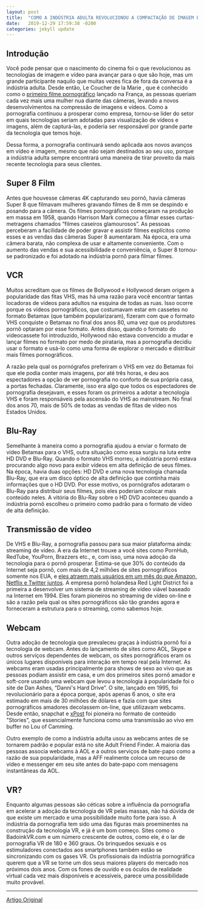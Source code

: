 ```yaml
---
layout: post
title:  "COMO A INDÚSTRIA ADULTA REVOLUCIONOU A COMPACTAÇÃO DE IMAGEM E VÍDEO"
date:   2019-12-29 17:59:38 -0200
categories: jekyll update
---
```



## Introdução

Você pode pensar que o nascimento do cinema foi o que revolucionou as tecnologias de imagem e vídeo para avançar para o que são hoje, mas um grande participante naquilo que muitas vezes fica de fora da conversa é a indústria adulta. Desde então, Le Coucher de la Marie , que é conhecido como o [primeiro filme pornográfico](https://www.filmsite.org/sexinfilms1.html) lançado na França, as pessoas queriam cada vez mais uma mulher nua diante das câmeras, levando a novos desenvolvimentos na compressão de imagens e vídeos. Como a pornografia continuou a prosperar como empresa, tornou-se líder do setor em quais tecnologias seriam adotadas para visualização de vídeos e imagens, além de capturá-las, e poderia ser responsável por grande parte da tecnologia que temos hoje.

Dessa forma, a pornografia continuará sendo aplicada aos novos avanços em vídeo e imagem, mesmo que não sejam destinados ao seu uso, porque a indústria adulta sempre encontrará uma maneira de tirar proveito da mais recente tecnologia para seus clientes.

## Super 8 Film

Antes que houvesse câmeras 4K capturando seu pornô, havia câmeras Super 8 que filmavam mulheres gravando filmes de 8 mm se despindo e posando para a câmera. Os filmes pornográficos começaram na produção em massa em 1958, quando Harrison Mark começou a filmar esses curtas-metragens chamados “filmes caseiros glamourosos”. As pessoas perceberam a facilidade de poder gravar e assistir filmes explícitos como esses e as vendas das câmeras Super 8 aumentaram. Na época, era uma câmera barata, não complexa de usar e altamente conveniente. Com o aumento das vendas e sua acessibilidade e conveniência, o Super 8 tornou-se padronizado e foi adotado na indústria pornô para filmar filmes.

## VCR

Muitos acreditam que os filmes de Bollywood e Hollywood deram origem à popularidade das fitas VHS, mas há uma razão para você encontrar tantas locadoras de vídeos para adultos na esquina de todas as ruas. Isso ocorre porque os vídeos pornográficos, que costumavam estar em cassetes no formato Betamax (que também popularizaram), fizeram com que o formato VHS conquiste o Betamax no final dos anos 80, uma vez que os produtores pornô optaram por esse formato. Antes disso, quando o formato do videocassete foi introduzido, Hollywood não estava convencido a mudar e lançar filmes no formato por medo de pirataria, mas a pornografia decidiu usar o formato e usá-lo como uma forma de explorar o mercado e distribuir mais filmes pornográficos.

A razão pela qual os pornógrafos preferiram o VHS em vez do Betamax foi que ele podia conter mais imagens, por até três horas, e deu aos espectadores a opção de ver pornografia no conforto de sua própria casa, a portas fechadas. Claramente, isso era algo que todos os espectadores de pornografia desejavam, e esses foram os primeiros a adotar a tecnologia VHS e foram responsáveis ​​pela ascensão do VHS ao mainstream. No final dos anos 70, mais de 50% de todas as vendas de fitas de vídeo nos Estados Unidos.

## Blu-Ray

Semelhante à maneira como a pornografia ajudou a enviar o formato de vídeo Betamax para o VHS, outra situação como essa surgiu na luta entre HD DVD e Blu-Ray. Quando o formato VHS morreu, a indústria pornô estava procurando algo novo para exibir vídeos em alta definição de seus filmes. Na época, havia duas opções: HD DVD e uma nova tecnologia chamada Blu-Ray, que era um disco óptico de alta definição que continha mais informações que o HD DVD. Por esse motivo, os pornógrafos adotaram o Blu-Ray para distribuir seus filmes, pois eles poderiam colocar mais conteúdo neles. A vitória do Blu-Ray sobre o HD DVD aconteceu quando a indústria pornô escolheu o primeiro como padrão para o formato de vídeo de alta definição.

## Transmissão de vídeo

De VHS e Blu-Ray, a pornografia passou para sua maior plataforma ainda: streaming de vídeo. A era da Internet trouxe a você sites como PornHub, RedTube, YouPorn, Brazzers etc., e, com isso, uma nova adoção da tecnologia para o pornô prosperar. Estima-se que 30% do conteúdo da Internet seja pornô, com mais de 4,2 milhões de sites pornográficos somente nos EUA, e [eles atraem mais usuários em um mês do que Amazon, Netflix e Twitter juntos](https://medium.com/@strokendotcom/how-the-adult-industry-has-shaped-technology-a-short-history-723b1afc3974). A empresa pornô holandesa Red Light District foi a primeira a desenvolver um sistema de streaming de vídeo viável baseado na Internet em 1994. Eles foram pioneiros no streaming de vídeo on-line e são a razão pela qual os sites pornográficos são tão grandes agora e forneceram a estrutura para o streaming, como sabemos hoje.


## Webcam

Outra adoção de tecnologia que prevaleceu graças à indústria pornô foi a tecnologia de webcam. Antes do lançamento de sites como AOL, Skype e outros serviços dependentes de webcam, os sites pornográficos eram os únicos lugares disponíveis para interação em tempo real pela Internet. As webcams eram usadas principalmente para shows de sexo ao vivo que as pessoas podiam assistir em casa, e um dos primeiros sites pornô amador e soft-core usando uma webcam que levou a tecnologia à popularidade foi o site de Dan Ashes, “Danni's Hard Drive”. O site, lançado em 1995, foi revolucionário para a época porque, após apenas 6 anos, o site era estimado em mais de 30 milhões de dólares e fazia com que sites pornográficos amadores decolassem on-line, que utilizavam webcams. Desde então, snapchat e [xPost](https://xpost.com/) foi pioneira no formato de conteúdo "Stories", que essencialmente funciona como uma transmissão ao vivo em buffer no Lou of Camming.

Outro exemplo de como a indústria adulta usou as webcams antes de se tornarem padrão e popular está no site Adult Friend Finder. A maioria das pessoas associa webcams à AOL e a outros serviços de bate-papo como a razão de sua popularidade, mas a AFF realmente coloca um recurso de vídeo e messenger em seu site antes do bate-papo com mensagens instantâneas da AOL.


## VR?

Enquanto algumas pessoas são céticas sobre a influência da pornografia em acelerar a adoção da tecnologia de VR pelas massas, não há dúvida de que existe um mercado e uma possibilidade muito forte para isso. A indústria da pornografia tem sido uma das figuras mais proeminentes na construção da tecnologia VR, e já é um bom começo. Sites como o BadoinkVR.com e um número crescente de outros, como ele, é o lar de pornografia VR de 180 e 360 graus. Os brinquedos sexuais e os estimuladores conectados aos smartphones também estão se sincronizando com os gases VR. Os profissionais da indústria pornográfica querem que a VR se torne um dos seus maiores players do mercado nos próximos dois anos. Com os fones de ouvido e os óculos de realidade virtual cada vez mais disponíveis e acessíveis, parece uma possibilidade muito provável.

---

[Artigo Original](https://www.datacompression.info/how-the-adult-industry-revolutionized-image-and-video-compression/)



